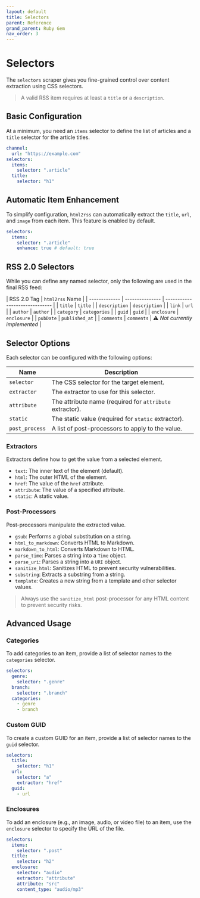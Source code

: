 ```yaml
---
layout: default
title: Selectors
parent: Reference
grand_parent: Ruby Gem
nav_order: 3
---
```


# Selectors

The `selectors` scraper gives you fine-grained control over content extraction using CSS selectors.

> A valid RSS item requires at least a `title` or a `description`.

## Basic Configuration

At a minimum, you need an `items` selector to define the list of articles and a `title` selector for the article titles.

```yml
channel:
  url: "https://example.com"
selectors:
  items:
    selector: ".article"
  title:
    selector: "h1"
```

## Automatic Item Enhancement

To simplify configuration, `html2rss` can automatically extract the `title`, `url`, and `image` from each item. This feature is enabled by default.

```yml
selectors:
  items:
    selector: ".article"
    enhance: true # default: true
```

## RSS 2.0 Selectors

While you can define any named selector, only the following are used in the final RSS feed:

| RSS 2.0 Tag   | `html2rss` Name |
| ------------- | --------------- | ------------------------------ |
| `title`       | `title`         |
| `description` | `description`   |
| `link`        | `url`           |
| `author`      | `author`        |
| `category`    | `categories`    |
| `guid`        | `guid`          |
| `enclosure`   | `enclosure`     |
| `pubDate`     | `published_at`  |
| `comments`    | `comments`      | ⚠️ _Not currently implemented_ |

## Selector Options

Each selector can be configured with the following options:

| Name           | Description                                              |
| -------------- | -------------------------------------------------------- |
| `selector`     | The CSS selector for the target element.                 |
| `extractor`    | The extractor to use for this selector.                  |
| `attribute`    | The attribute name (required for `attribute` extractor). |
| `static`       | The static value (required for `static` extractor).      |
| `post_process` | A list of post-processors to apply to the value.         |

### Extractors

Extractors define how to get the value from a selected element.

- `text`: The inner text of the element (default).
- `html`: The outer HTML of the element.
- `href`: The value of the `href` attribute.
- `attribute`: The value of a specified attribute.
- `static`: A static value.

### Post-Processors

Post-processors manipulate the extracted value.

- `gsub`: Performs a global substitution on a string.
- `html_to_markdown`: Converts HTML to Markdown.
- `markdown_to_html`: Converts Markdown to HTML.
- `parse_time`: Parses a string into a `Time` object.
- `parse_uri`: Parses a string into a `URI` object.
- `sanitize_html`: Sanitizes HTML to prevent security vulnerabilities.
- `substring`: Extracts a substring from a string.
- `template`: Creates a new string from a template and other selector values.

> Always use the `sanitize_html` post-processor for any HTML content to prevent security risks.

## Advanced Usage

### Categories

To add categories to an item, provide a list of selector names to the `categories` selector.

```yml
selectors:
  genre:
    selector: ".genre"
  branch:
    selector: ".branch"
  categories:
    - genre
    - branch
```

### Custom GUID

To create a custom GUID for an item, provide a list of selector names to the `guid` selector.

```yml
selectors:
  title:
    selector: "h1"
  url:
    selector: "a"
    extractor: "href"
  guid:
    - url
```

### Enclosures

To add an enclosure (e.g., an image, audio, or video file) to an item, use the `enclosure` selector to specify the URL of the file.

```yml
selectors:
  items:
    selector: ".post"
  title:
    selector: "h2"
  enclosure:
    selector: "audio"
    extractor: "attribute"
    attribute: "src"
    content_type: "audio/mp3"
```
